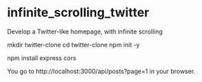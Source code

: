 # infinite_scrolling_twitter
Develop a Twitter-like homepage, with infinite scrolling 

mkdir twitter-clone
cd twitter-clone
npm init -y

npm install express cors


You go to http://localhost:3000/api/posts?page=1 in your browser.
